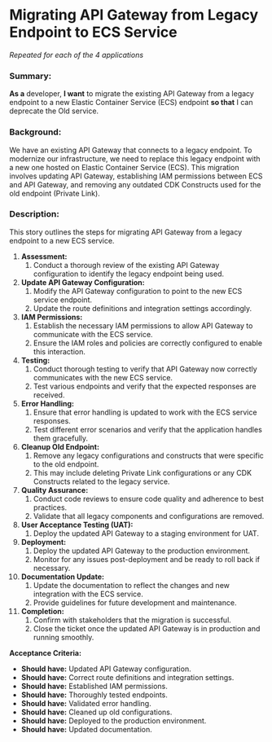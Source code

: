 
# Migrating API Gateway from Legacy Endpoint to ECS Service
*Repeated for each of the 4 applications*


### **Summary:**


**As a** developer, **I want** to migrate the existing API Gateway from a legacy endpoint to a new  Elastic Container Service (ECS) endpoint **so that** I can deprecate the Old service.


### **Background:**

We have an existing API Gateway that connects to a legacy endpoint. To modernize our infrastructure, we need to replace this legacy endpoint with a new one hosted on  Elastic Container Service (ECS). This migration involves updating API Gateway, establishing IAM permissions between ECS and API Gateway, and removing any outdated CDK Constructs used for the old endpoint (Private Link).

### **Description:**

This story outlines the steps for migrating API Gateway from a legacy endpoint to a new ECS service.

1. **Assessment:**
    1. Conduct a thorough review of the existing API Gateway configuration to identify the legacy endpoint being used.
2. **Update API Gateway Configuration:**
    1. Modify the API Gateway configuration to point to the new ECS service endpoint.
    2. Update the route definitions and integration settings accordingly.
3. **IAM Permissions:**
    1. Establish the necessary IAM permissions to allow API Gateway to communicate with the ECS service.
    2. Ensure the IAM roles and policies are correctly configured to enable this interaction.
4. **Testing:**
    1. Conduct thorough testing to verify that API Gateway now correctly communicates with the new ECS service.
    2. Test various endpoints and verify that the expected responses are received.
5. **Error Handling:**
    1. Ensure that error handling is updated to work with the ECS service responses.
    2. Test different error scenarios and verify that the application handles them gracefully.
6. **Cleanup Old Endpoint:**
    1. Remove any legacy configurations and constructs that were specific to the old endpoint.
    2. This may include deleting Private Link configurations or any CDK Constructs related to the legacy service.
7. **Quality Assurance:**
    1. Conduct code reviews to ensure code quality and adherence to best practices.
    2. Validate that all legacy components and configurations are removed.
8. **User Acceptance Testing (UAT):**
    1. Deploy the updated API Gateway to a staging environment for UAT.
9. **Deployment:**
    1. Deploy the updated API Gateway to the production environment.
    2. Monitor for any issues post-deployment and be ready to roll back if necessary.
10. **Documentation Update:**
    1. Update the documentation to reflect the changes and new integration with the ECS service.
    2. Provide guidelines for future development and maintenance.
11. **Completion:**
    1. Confirm with stakeholders that the migration is successful.
    2. Close the ticket once the updated API Gateway is in production and running smoothly.

**Acceptance Criteria:**


* **Should have:** Updated API Gateway configuration.
* **Should have:** Correct route definitions and integration settings.
* **Should have:** Established IAM permissions.
* **Should have:** Thoroughly tested endpoints.
* **Should have:** Validated error handling.
* **Should have:** Cleaned up old configurations.
* **Should have:** Deployed to the production environment.
* **Should have:** Updated documentation.
